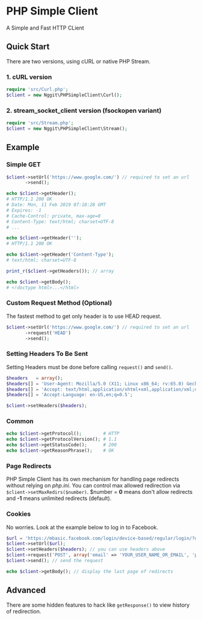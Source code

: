 # PHP Simple Client
A Simple and Fast HTTP CLient
## Quick Start
There are two versions, using cURL or native PHP Stream.
### 1. cURL version
```php
require 'src/Curl.php';
$client = new Nggit\PHPSimpleClient\Curl();
```
### 2. stream_socket_client version (fsockopen variant)
```php
require 'src/Stream.php';
$client = new Nggit\PHPSimpleClient\Stream();
```
## Example
### Simple GET
```php
$client->setUrl('https://www.google.com/') // required to set an url
       ->send();

echo $client->getHeader();
# HTTP/1.1 200 OK
# Date: Mon, 11 Feb 2019 07:18:28 GMT
# Expires: -1
# Cache-Control: private, max-age=0
# Content-Type: text/html; charset=UTF-8
# ...

echo $client->getHeader('');
# HTTP/1.1 200 OK

echo $client->getHeader('Content-Type');
# text/html; charset=UTF-8

print_r($client->getHeaders()); // array

echo $client->getBody();
# <!doctype html>...</html>
```
### Custom Request Method (Optional)
The fastest method to get only header is to use HEAD request.
```php
$client->setUrl('https://www.google.com/') // required to set an url
       ->request('HEAD')
       ->send();
```
### Setting Headers To Be Sent
Setting Headers must be done before calling `request()` and `send()`.
```php
$headers   = array();
$headers[] = 'User-Agent: Mozilla/5.0 (X11; Linux x86_64; rv:65.0) Gecko/20100101 Firefox/65.0';
$headers[] = 'Accept: text/html,application/xhtml+xml,application/xml;q=0.9,*/*;q=0.8';
$headers[] = 'Accept-Language: en-US,en;q=0.5';

$client->setHeaders($headers);
```
### Common
```php
echo $client->getProtocol();        # HTTP
echo $client->getProtocolVersion(); # 1.1
echo $client->getStatusCode();      # 200
echo $client->getReasonPhrase();    # OK
```
### Page Redirects
PHP Simple Client has its own mechanism for handling page redirects without relying on *php.ini*.
You can control max allowed redirection via `$client->setMaxRedirs($number)`.
$number = **0** means don't allow redirects and **-1** means unlimited redirects (default).
### Cookies
No worries. Look at the example below to log in to Facebook.
```php
$url = 'https://mbasic.facebook.com/login/device-based/regular/login/?next=https%3A%2F%2Fmbasic.facebook.com%2Fmessages';
$client->setUrl($url);
$client->setHeaders($headers); // you can use headers above
$client->request('POST', array('email' => 'YOUR_USER_NAME_OR_EMAIL', 'pass' => 'YOUR_PASSWORD'));
$client->send(); // send the request

echo $client->getBody(); // display the last page of redirects
```
## Advanced
There are some hidden features to hack like `getResponse()` to view history of redirection.
